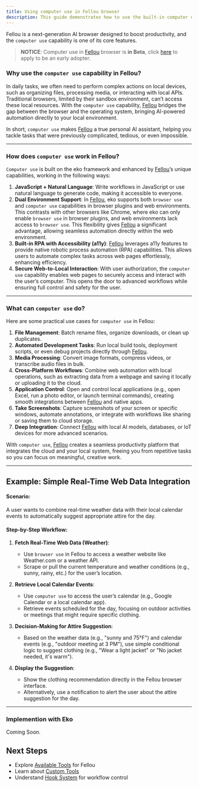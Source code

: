 ```yaml
---
title: Using computer use in Fellou browser
description: This guide demonstrates how to use the built-in computer use function in the [Fellou](https://fellou.ai) browser.
---
```


Fellou is a next-generation AI browser designed to boost productivity, and the `computer use` capability is one of its core features.

> **NOTICE**: Computer use in [Fellou](https://fellou.ai) browser is **in Beta**, click [here](https://0ki826721va.typeform.com/to/wQjB1dsS?utm_source=xxxxx&typeform-source=[Fellou](https://fellou.ai).ai) to apply to be an early adopter.

### Why use the `computer use` capability in Fellou?  

In daily tasks, we often need to perform complex actions on local devices, such as organizing files, processing media, or interacting with local APIs. Traditional browsers, limited by their sandbox environment, can’t access these local resources. With the `computer use` capability, [Fellou](https://fellou.ai) bridges the gap between the browser and the operating system, bringing AI-powered automation directly to your local environment.

In short, `computer use` makes [Fellou](https://fellou.ai) a true personal AI assistant, helping you tackle tasks that were previously complicated, tedious, or even impossible.

---

### How does `computer use` work in Fellou?  

`Computer use` is built on the eko framework and enhanced by [Fellou](https://fellou.ai)’s unique capabilities, working in the following ways:  

1. **JavaScript + Natural Language**: Write workflows in JavaScript or use natural language to generate code, making it accessible to everyone.  
2. **Dual Environment Support**: In [Fellou](https://fellou.ai), eko supports both `browser use` and `computer use` capabilities in browser plugins and web environments. This contrasts with other browsers like Chrome, where eko can only enable `browser use` in browser plugins, and web environments lack access to `browser use`. This flexibility gives [Fellou](https://fellou.ai) a significant advantage, allowing seamless automation directly within the web environment.  
3. **Built-in RPA with Accessibility (a11y)**: [Fellou](https://fellou.ai) leverages a11y features to provide native robotic process automation (RPA) capabilities. This allows users to automate complex tasks across web pages effortlessly, enhancing efficiency.  
4. **Secure Web-to-Local Interaction**: With user authorization, the `computer use` capability enables web pages to securely access and interact with the user’s computer. This opens the door to advanced workflows while ensuring full control and safety for the user.

 <div style="position:absolute;;margin-top:-290px;margin-left:760px">
    <img src="https://fellou.s3.us-west-1.amazonaws.com/images/images/home/user-approve-img-da-new-1.svg" alt="User grant computer use access" />
</div>

---

### What can `computer use` do?  

Here are some practical use cases for `computer use` in Fellou:  

1. **File Management**: Batch rename files, organize downloads, or clean up duplicates.  
2. **Automated Development Tasks**: Run local build tools, deployment scripts, or even debug projects directly through [Fellou](https://fellou.ai).  
3. **Media Processing**: Convert image formats, compress videos, or transcribe audio files in bulk.  
4. **Cross-Platform Workflows**: Combine web automation with local operations, such as extracting data from a webpage and saving it locally or uploading it to the cloud.  
5. **Application Control**: Open and control local applications (e.g., open Excel, run a photo editor, or launch terminal commands), creating smooth integrations between [Fellou](https://fellou.ai) and native apps.  
6. **Take Screenshots**: Capture screenshots of your screen or specific windows, automate annotations, or integrate with workflows like sharing or saving them to cloud storage.  
7. **Deep Integration**: Connect [Fellou](https://fellou.ai) with local AI models, databases, or IoT devices for more advanced scenarios.  

With `computer use`, [Fellou](https://fellou.ai) creates a seamless productivity platform that integrates the cloud and your local system, freeing you from repetitive tasks so you can focus on meaningful, creative work.  

---

## Example: Simple Real-Time Web Data Integration

#### **Scenario**:  
A user wants to combine real-time weather data with their local calendar events to automatically suggest appropriate attire for the day.  

#### **Step-by-Step Workflow**:

1. **Fetch Real-Time Web Data (Weather)**:  
   - Use `browser use` in Fellou to access a weather website like Weather.com or a weather API.  
   - Scrape or pull the current temperature and weather conditions (e.g., sunny, rainy, etc.) for the user’s location.  

2. **Retrieve Local Calendar Events**:  
   - Use `computer use` to access the user’s calendar (e.g., Google Calendar or a local calendar app).  
   - Retrieve events scheduled for the day, focusing on outdoor activities or meetings that might require specific clothing.  

3. **Decision-Making for Attire Suggestion**:  
   - Based on the weather data (e.g., "sunny and 75°F") and calendar events (e.g., "outdoor meeting at 3 PM"), use simple conditional logic to suggest clothing (e.g., "Wear a light jacket" or "No jacket needed, it's warm").  

4. **Display the Suggestion**:  
   - Show the clothing recommendation directly in the Fellou browser interface.  
   - Alternatively, use a notification to alert the user about the attire suggestion for the day.

---

### Implemention with Eko

Coming Soon.

## Next Steps

- Explore [Available Tools](/docs/tools/available#fellou-browser) for Fellou
- Learn about [Custom Tools](/docs/tools/custom)
- Understand [Hook System](/docs/tools/hook) for workflow control